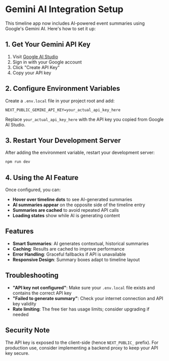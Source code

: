 # Gemini AI Integration Setup

This timeline app now includes AI-powered event summaries using Google's Gemini AI. Here's how to set it up:

## 1. Get Your Gemini API Key

1. Visit [Google AI Studio](https://makersuite.google.com/app/apikey)
2. Sign in with your Google account
3. Click "Create API Key"
4. Copy your API key

## 2. Configure Environment Variables

Create a `.env.local` file in your project root and add:

```env
NEXT_PUBLIC_GEMINI_API_KEY=your_actual_api_key_here
```

Replace `your_actual_api_key_here` with the API key you copied from Google AI Studio.

## 3. Restart Your Development Server

After adding the environment variable, restart your development server:

```bash
npm run dev
```

## 4. Using the AI Feature

Once configured, you can:

- **Hover over timeline dots** to see AI-generated summaries
- **AI summaries appear** on the opposite side of the timeline entry
- **Summaries are cached** to avoid repeated API calls
- **Loading states** show while AI is generating content

## Features

- **Smart Summaries**: AI generates contextual, historical summaries
- **Caching**: Results are cached to improve performance
- **Error Handling**: Graceful fallbacks if API is unavailable
- **Responsive Design**: Summary boxes adapt to timeline layout

## Troubleshooting

- **"API key not configured"**: Make sure your `.env.local` file exists and contains the correct API key
- **"Failed to generate summary"**: Check your internet connection and API key validity
- **Rate limiting**: The free tier has usage limits; consider upgrading if needed

## Security Note

The API key is exposed to the client-side (hence `NEXT_PUBLIC_` prefix). For production use, consider implementing a backend proxy to keep your API key secure.
